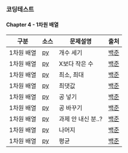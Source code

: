 ### 코딩테스트
#### Chapter 4 - 1차원 배열

| 구분 | 소스 | 문제설명 | 출처 |
| -- | -- | -- | -- |
| 1차원 배열 | [py](./10807.py) | 개수 세기 | [백준](https://www.acmicpc.net/problem/10807) |
| 1차원 배열 | [py](./10871.py) | X보다 작은 수 | [백준](https://www.acmicpc.net/problem/10871) |
| 1차원 배열 | [py](./10818.py) | 최소, 최대 | [백준](https://www.acmicpc.net/problem/10818) |
| 1차원 배열 | [py](./2562.py) | 최댓값 | [백준](https://www.acmicpc.net/problem/2562) |
| 1차원 배열 | [py](./10810.py) | 공 넣기 | [백준](https://www.acmicpc.net/problem/10810) |
| 1차원 배열 | [py](./10813.py) | 공 바꾸기 | [백준](https://www.acmicpc.net/problem/10813) |
| 1차원 배열 | [py](./5597.py) | 과제 안 내신 분..? | [백준](https://www.acmicpc.net/problem/5597) |
| 1차원 배열 | [py](./3052.py) | 나머지 | [백준](https://www.acmicpc.net/problem/3052) |
| 1차원 배열 | [py](./1546.py) | 평균 | [백준](https://www.acmicpc.net/problem/1546) |